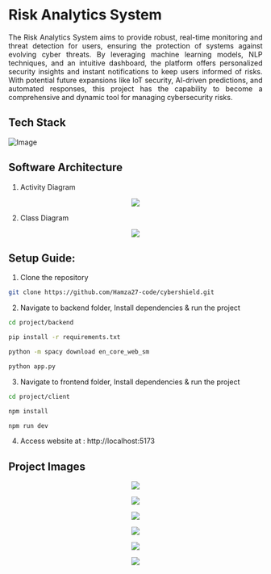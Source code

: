 # Risk Analytics System

<p align="justify">
The Risk Analytics System aims to provide robust, real-time monitoring and threat detection for users, ensuring the protection of systems against evolving cyber threats. By leveraging machine learning models, NLP techniques, and an intuitive dashboard, the platform offers personalized security insights and instant notifications to keep users informed of risks. With potential future expansions like IoT security, AI-driven predictions, and automated responses, this project has the capability to become a comprehensive and dynamic tool for managing cybersecurity risks.
</p>

## Tech Stack

![Image](https://github.com/user-attachments/assets/e9d2ff56-cffb-4542-87cd-ea07763520f0)

## Software Architecture

1. Activity Diagram

<p align="center">
<img src="https://github.com/user-attachments/assets/33eaf4a5-7722-4403-83f5-1b44e225e2f6">
</p>

2. Class Diagram

<p align="center">
<img src="https://github.com/user-attachments/assets/7764c992-c39c-4778-affb-f80671afd4ec">
</p>

## Setup Guide:

1. Clone the repository

```bash
git clone https://github.com/Hamza27-code/cybershield.git
```

2. Navigate to backend folder, Install dependencies & run the project

```bash
cd project/backend
```

```bash
pip install -r requirements.txt
```

```bash
python -m spacy download en_core_web_sm
```

```bash
python app.py
```

3. Navigate to frontend folder, Install dependencies & run the project

```bash
cd project/client
```

```bash
npm install
```

```bash
npm run dev
```

4. Access website at : http://localhost:5173

## Project Images

<p align="center">
<img src="https://github.com/user-attachments/assets/53424eba-1408-45fa-86f1-fc8d681435a9">
</p>

<p align="center">
<img src="https://github.com/user-attachments/assets/a35e9877-42f2-4550-8c96-aea407940796">
</p>

<p align="center">
<img src="https://github.com/user-attachments/assets/b9ba3b50-f296-498f-9e47-ff9e0ab72295">
</p>

<p align="center">
<img src="https://github.com/user-attachments/assets/d7bed853-d504-4b05-89ad-209e495446e3">
</p>

<p align="center">
<img src="https://github.com/user-attachments/assets/073f4433-1a9c-49eb-bc4e-906c611900ab">
</p>

<p align="center">
<img src="https://github.com/user-attachments/assets/29f6d361-7a95-4b9d-a2f7-cdaf1a3378e3">
</p>
